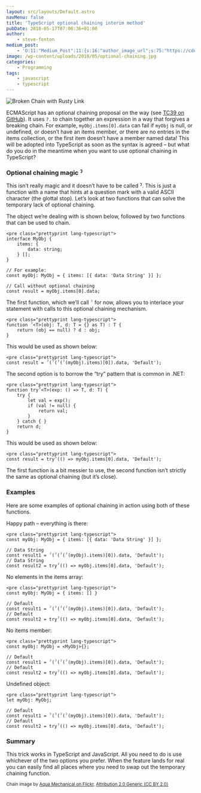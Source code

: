 ```yaml
---
layout: src/layouts/Default.astro
navMenu: false
title: 'TypeScript optional chaining interim method'
pubDate: 2018-05-17T07:00:36+01:00
author:
    - steve-fenton
medium_post:
    - 'O:11:"Medium_Post":11:{s:16:"author_image_url";s:75:"https://cdn-images-1.medium.com/fit/c/400/400/1*eXkhfEuF41g5W_xnc_ydLA.jpeg";s:10:"author_url";s:38:"https://medium.com/@steve.fenton.co.uk";s:11:"byline_name";N;s:12:"byline_email";N;s:10:"cross_link";s:3:"yes";s:2:"id";s:12:"825b167ddfda";s:21:"follower_notification";s:3:"yes";s:7:"license";s:19:"all-rights-reserved";s:14:"publication_id";s:2:"-1";s:6:"status";s:5:"draft";s:3:"url";s:51:"https://medium.com/@steve.fenton.co.uk/825b167ddfda";}'
image: /wp-content/uploads/2018/05/optional-chaining.jpg
categories:
    - Programming
tags:
    - javascript
    - typescript
---
```


![Broken Chain with Rusty Link](/wp-content/uploads/2018/05/optional-chaining.jpg)

ECMAScript has an optional chaining proposal on the way (see [TC39 on GitHub](https://tc39.github.io/proposal-optional-chaining/)). It uses `?.` to chain together an expression in a way that forgives a breaking chain. For example, `myObj.items[0].data` can fail if `myObj` is null, or undefined, or doesn’t have an items member, or there are no entries in the items collection, or the first item doesn’t have a member named data! This will be adopted into TypeScript as soon as the syntax is agreed – but what do you do in the meantime when you want to use optional chaining in TypeScript?

### Optional chaining magic ˀ

This isn’t really magic and it doesn’t have to be called ˀ. This is just a function with a name that hints at a question mark with a valid ASCII character (the glottal stop). Let’s look at two functions that can solve the temporary lack of optional chaining.

The object we’re dealing with is shown below, followed by two functions that can be used to chain.

```
<pre class="prettyprint lang-typescript">
interface MyObj {
    items: {
        data: string;
    } [];
}

// For example:
const myObj: MyObj = { items: [{ data: 'Data String' }] };

// Call without optional chaining
const result = myObj.items[0].data;
```

The first function, which we’ll call `ˀ` for now, allows you to interlace your statement with calls to this optional chaining mechanism.

```
<pre class="prettyprint lang-typescript">
function ˀ<T>(obj: T, d: T = {} as T) : T {
    return (obj == null) ? d : obj;
}
```

This would be used as shown below:

```
<pre class="prettyprint lang-typescript">
const result = ˀ(ˀ(ˀ(ˀ(myObj).items)[0]).data, 'Default');
```

The second option is to borrow the “try” pattern that is common in .NET:

```
<pre class="prettyprint lang-typescript">
function tryˀ<T>(exp: () => T, d: T) {
    try {
        let val = exp();
        if (val != null) {
            return val;
        }
    } catch { }
    return d;
}
```

This would be used as shown below:

```
<pre class="prettyprint lang-typescript">
const result = tryˀ(() => myObj.items[0].data, 'Default');
```

The first function is a bit messier to use, the second function isn’t strictly the same as optional chaining (but it’s close).

### Examples

Here are some examples of optional chaining in action using both of these functions.

Happy path – everything is there:

```
<pre class="prettyprint lang-typescript">
const myObj: MyObj = { items: [{ data: 'Data String' }] };

// Data String
const result1 = ˀ(ˀ(ˀ(ˀ(myObj).items)[0]).data, 'Default');
// Data String
const result2 = tryˀ(() => myObj.items[0].data, 'Default');
```

No elements in the items array:

```
<pre class="prettyprint lang-typescript">
const myObj: MyObj = { items: [] }

// Default
const result1 = ˀ(ˀ(ˀ(ˀ(myObj).items)[0]).data, 'Default');
// Default
const result2 = tryˀ(() => myObj.items[0].data, 'Default');
```

No items member:

```
<pre class="prettyprint lang-typescript">
const myObj: MyObj = <MyObj>{};

// Default
const result1 = ˀ(ˀ(ˀ(ˀ(myObj).items)[0]).data, 'Default');
// Default
const result2 = tryˀ(() => myObj.items[0].data, 'Default');
```

Undefined object:

```
<pre class="prettyprint lang-typescript">
let myObj: MyObj;

// Default
const result1 = ˀ(ˀ(ˀ(ˀ(myObj).items)[0]).data, 'Default');
// Default
const result2 = tryˀ(() => myObj.items[0].data, 'Default');
```

### Summary

This trick works in TypeScript and JavaScript. All you need to do is use whichever of the two options you prefer. When the feature lands for real you can easily find all places where you need to swap out the temporary chaining function.

<small>Chain image by [Aqua Mechanical on Flickr](https://www.flickr.com/photos/aquamech-utah/), [Attribution 2.0 Generic (CC BY 2.0)](https://creativecommons.org/licenses/by/2.0/)</small>